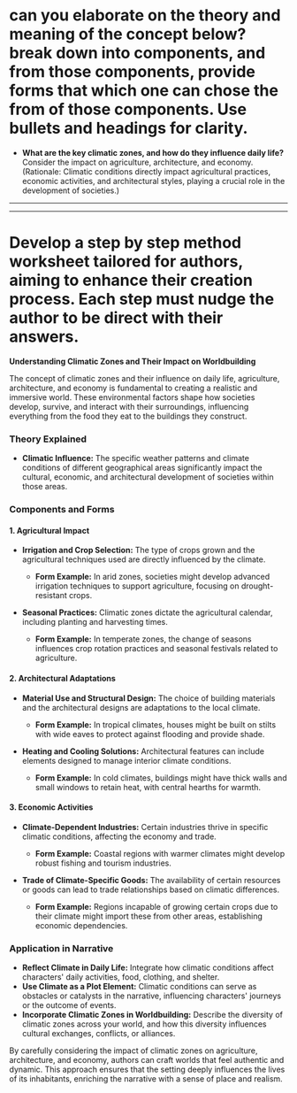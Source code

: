 
# **can you elaborate on the theory and meaning of the concept below? break down into components, and from those components, provide forms that which one can chose the from of those components. Use bullets and headings for clarity.**


- **What are the key climatic zones, and how do they influence daily life?** Consider the impact on agriculture, architecture, and economy. (Rationale: Climatic conditions directly impact agricultural practices, economic activities, and architectural styles, playing a crucial role in the development of societies.)


----------------------------------------------------
-------------------------------------------------------------------------------------------------------


# **Develop a step by step method worksheet tailored for authors, aiming to enhance their creation process. Each step must nudge the author to be direct with their answers.**

**Understanding Climatic Zones and Their Impact on Worldbuilding**

The concept of climatic zones and their influence on daily life, agriculture, architecture, and economy is fundamental to creating a realistic and immersive world. These environmental factors shape how societies develop, survive, and interact with their surroundings, influencing everything from the food they eat to the buildings they construct.

### Theory Explained

- **Climatic Influence:** The specific weather patterns and climate conditions of different geographical areas significantly impact the cultural, economic, and architectural development of societies within those areas.

### Components and Forms

#### 1. **Agricultural Impact**

- **Irrigation and Crop Selection:** The type of crops grown and the agricultural techniques used are directly influenced by the climate.
  - **Form Example:** In arid zones, societies might develop advanced irrigation techniques to support agriculture, focusing on drought-resistant crops.
  
- **Seasonal Practices:** Climatic zones dictate the agricultural calendar, including planting and harvesting times.
  - **Form Example:** In temperate zones, the change of seasons influences crop rotation practices and seasonal festivals related to agriculture.

#### 2. **Architectural Adaptations**

- **Material Use and Structural Design:** The choice of building materials and the architectural designs are adaptations to the local climate.
  - **Form Example:** In tropical climates, houses might be built on stilts with wide eaves to protect against flooding and provide shade.
  
- **Heating and Cooling Solutions:** Architectural features can include elements designed to manage interior climate conditions.
  - **Form Example:** In cold climates, buildings might have thick walls and small windows to retain heat, with central hearths for warmth.

#### 3. **Economic Activities**

- **Climate-Dependent Industries:** Certain industries thrive in specific climatic conditions, affecting the economy and trade.
  - **Form Example:** Coastal regions with warmer climates might develop robust fishing and tourism industries.
  
- **Trade of Climate-Specific Goods:** The availability of certain resources or goods can lead to trade relationships based on climatic differences.
  - **Form Example:** Regions incapable of growing certain crops due to their climate might import these from other areas, establishing economic dependencies.

### Application in Narrative

- **Reflect Climate in Daily Life:** Integrate how climatic conditions affect characters' daily activities, food, clothing, and shelter.
- **Use Climate as a Plot Element:** Climatic conditions can serve as obstacles or catalysts in the narrative, influencing characters' journeys or the outcome of events.
- **Incorporate Climatic Zones in Worldbuilding:** Describe the diversity of climatic zones across your world, and how this diversity influences cultural exchanges, conflicts, or alliances.

By carefully considering the impact of climatic zones on agriculture, architecture, and economy, authors can craft worlds that feel authentic and dynamic. This approach ensures that the setting deeply influences the lives of its inhabitants, enriching the narrative with a sense of place and realism.

